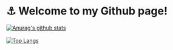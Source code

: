 # :anchor: Welcome to my Github page!



[![Anurag's github stats](https://github-readme-stats.vercel.app/api?username=ChrisFisqly)](https://github.com/ChrisFisqly/github-readme-stats&show_icons=true&theme=dark)
<br></br>
[![Top Langs](https://github-readme-stats.vercel.app/api/top-langs/?username=ChrisFisqly)](https://github.com/ChrisFisqly/github-readme-stats)
<!--
**ChrisFisqly/ChrisFisqly** is a ✨ _special_ ✨ repository because its `README.md` (this file) appears on your GitHub profile.

Here are some ideas to get you started:

- 🔭 I’m currently working on ...
- 🌱 I’m currently learning ...
- 👯 I’m looking to collaborate on ...
- 🤔 I’m looking for help with ...
- 💬 Ask me about ...
- 📫 How to reach me: ...
- 😄 Pronouns: ...
- ⚡ Fun fact: ...
-->
